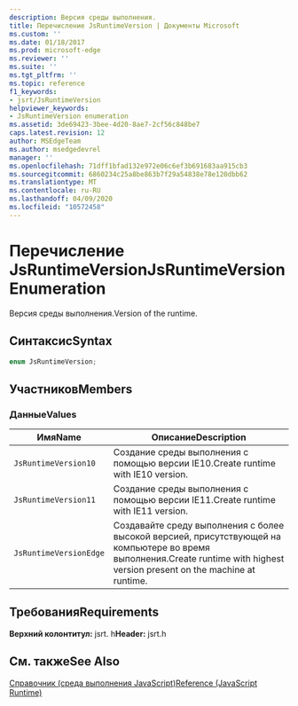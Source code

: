 ```yaml
---
description: Версия среды выполнения.
title: Перечисление JsRuntimeVersion | Документы Microsoft
ms.custom: ''
ms.date: 01/18/2017
ms.prod: microsoft-edge
ms.reviewer: ''
ms.suite: ''
ms.tgt_pltfrm: ''
ms.topic: reference
f1_keywords:
- jsrt/JsRuntimeVersion
helpviewer_keywords:
- JsRuntimeVersion enumeration
ms.assetid: 3de69423-3bee-4d20-8ae7-2cf56c848be7
caps.latest.revision: 12
author: MSEdgeTeam
ms.author: msedgedevrel
manager: ''
ms.openlocfilehash: 71dff1bfad132e972e06c6ef3b691683aa915cb3
ms.sourcegitcommit: 6860234c25a8be863b7f29a54838e78e120dbb62
ms.translationtype: MT
ms.contentlocale: ru-RU
ms.lasthandoff: 04/09/2020
ms.locfileid: "10572458"
---
```

# <span data-ttu-id="3c104-103">Перечисление JsRuntimeVersion</span><span class="sxs-lookup"><span data-stu-id="3c104-103">JsRuntimeVersion Enumeration</span></span>
<span data-ttu-id="3c104-104">Версия среды выполнения.</span><span class="sxs-lookup"><span data-stu-id="3c104-104">Version of the runtime.</span></span>  
  
## <span data-ttu-id="3c104-105">Синтаксис</span><span class="sxs-lookup"><span data-stu-id="3c104-105">Syntax</span></span>  
  
```cpp  
enum JsRuntimeVersion;  
```  
  
## <span data-ttu-id="3c104-106">Участников</span><span class="sxs-lookup"><span data-stu-id="3c104-106">Members</span></span>  
  
### <span data-ttu-id="3c104-107">Данные</span><span class="sxs-lookup"><span data-stu-id="3c104-107">Values</span></span>  
  
|<span data-ttu-id="3c104-108">Имя</span><span class="sxs-lookup"><span data-stu-id="3c104-108">Name</span></span>|<span data-ttu-id="3c104-109">Описание</span><span class="sxs-lookup"><span data-stu-id="3c104-109">Description</span></span>|  
|----------|-----------------|  
|`JsRuntimeVersion10`|<span data-ttu-id="3c104-110">Создание среды выполнения с помощью версии IE10.</span><span class="sxs-lookup"><span data-stu-id="3c104-110">Create runtime with IE10 version.</span></span>|  
|`JsRuntimeVersion11`|<span data-ttu-id="3c104-111">Создание среды выполнения с помощью версии IE11.</span><span class="sxs-lookup"><span data-stu-id="3c104-111">Create runtime with IE11 version.</span></span>|  
|`JsRuntimeVersionEdge`|<span data-ttu-id="3c104-112">Создавайте среду выполнения с более высокой версией, присутствующей на компьютере во время выполнения.</span><span class="sxs-lookup"><span data-stu-id="3c104-112">Create runtime with highest version present on the machine at runtime.</span></span>|  
  
## <span data-ttu-id="3c104-113">Требования</span><span class="sxs-lookup"><span data-stu-id="3c104-113">Requirements</span></span>  
 <span data-ttu-id="3c104-114">**Верхний колонтитул:** jsrt. h</span><span class="sxs-lookup"><span data-stu-id="3c104-114">**Header:** jsrt.h</span></span>  
  
## <span data-ttu-id="3c104-115">См. также</span><span class="sxs-lookup"><span data-stu-id="3c104-115">See Also</span></span>  
 [<span data-ttu-id="3c104-116">Справочник (среда выполнения JavaScript)</span><span class="sxs-lookup"><span data-stu-id="3c104-116">Reference (JavaScript Runtime)</span></span>](../chakra-hosting/reference-javascript-runtime.md)